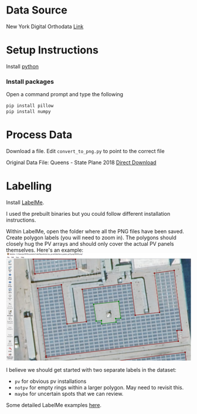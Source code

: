 # Data Source

New York Digital Orthodata
[Link](http://gis.ny.gov/gateway/mg/)

# Setup Instructions
Install [python](https://www.python.org)

### Install packages
Open a command prompt and type the following
```
pip install pillow
pip install numpy
```

# Process Data
Download a file. Edit `convert_to_png.py` to point to the correct file

Original Data File: Queens - State Plane 2018
[Direct Download](http://gis.ny.gov/gateway/mg/2018/new_york_city/)

# Labelling
Install [LabelMe](https://github.com/wkentaro/labelme).

I used the prebuilt binaries but you could follow different installation
instructions.

Within LabelMe, open the folder where all the PNG files have been saved. 
Create polygon labels (you will need to zoom in). The polygons should closely
hug the PV arrays and should only cover the actual PV panels themselves. Here's 
an example:
![Sample Image](example_label.png "Rooftop")

I believe we should get started with two separate labels in the dataset:
- `pv` for obvious pv installations
- `notpv` for empty rings within a larger polygon. May need to revisit this.
- `maybe` for uncertain spots that we can review.

Some detailed LabelMe examples [here](https://datagen.tech/guides/image-annotation/labelme/).
